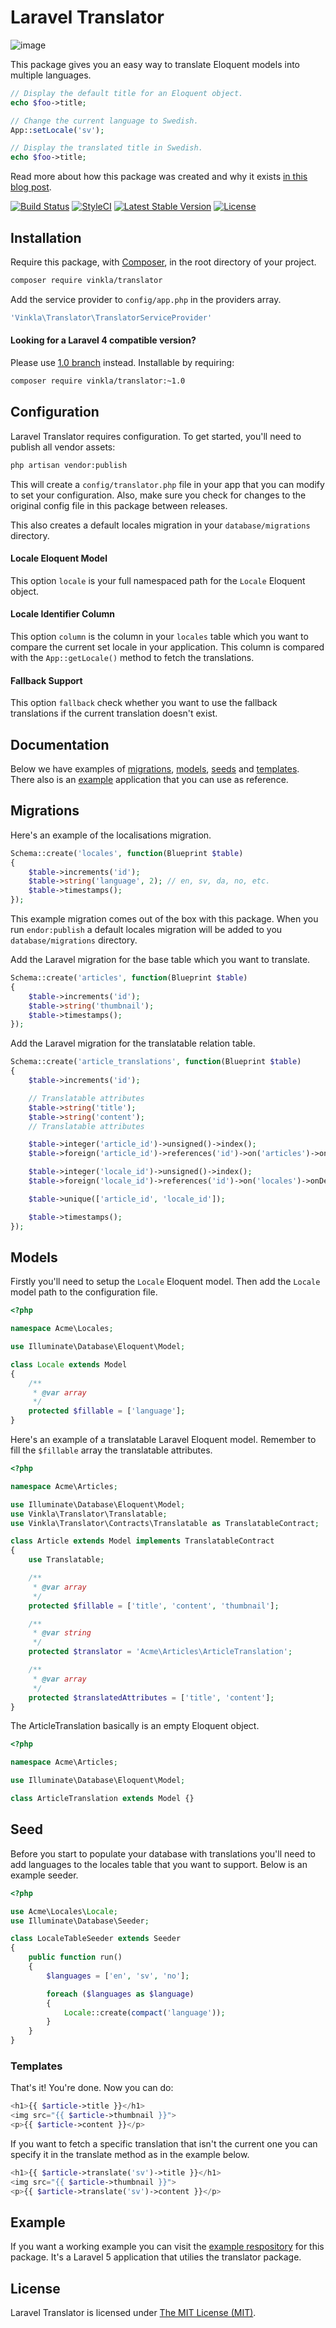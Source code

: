 Laravel Translator
==================

![image](https://raw.githubusercontent.com/vinkla/vinkla.github.io/master/images/laravel-translator.png)

This package gives you an easy way to translate Eloquent models into multiple languages.

```php
// Display the default title for an Eloquent object.
echo $foo->title;

// Change the current language to Swedish.
App::setLocale('sv');

// Display the translated title in Swedish.
echo $foo->title;
```
Read more about how this package was created and why it exists [in this blog post](http://vinkla.com/2014/11/laravel-translator/).

[![Build Status](https://img.shields.io/travis/vinkla/translator/master.svg?style=flat)](https://travis-ci.org/vinkla/translator)
[![StyleCI](https://styleci.io/repos/24419399/shield?style=flat)](https://styleci.io/repos/24419399)
[![Latest Stable Version](http://img.shields.io/packagist/v/vinkla/translator.svg?style=flat)](https://packagist.org/packages/vinkla/translator)
[![License](https://img.shields.io/packagist/l/vinkla/translator.svg?style=flat)](https://packagist.org/packages/vinkla/translator)

## Installation

Require this package, with [Composer](https://getcomposer.org/), in the root directory of your project.

```bash
composer require vinkla/translator
```

Add the service provider to `config/app.php` in the providers array.

```bash
'Vinkla\Translator\TranslatorServiceProvider'
```

#### Looking for a Laravel 4 compatible version?

Please use [1.0 branch](https://github.com/vinkla/translator/tree/1.0) instead. Installable by requiring:

```bash
composer require vinkla/translator:~1.0
```

## Configuration

Laravel Translator requires configuration. To get started, you'll need to publish all vendor assets:
```bash
php artisan vendor:publish
```

This will create a `config/translator.php` file in your app that you can modify to set your configuration. Also, make sure you check for changes to the original config file in this package between releases.

This also creates a default locales migration in your `database/migrations` directory.

#### Locale Eloquent Model
This option `locale` is your full namespaced path for the `Locale` Eloquent object.

#### Locale Identifier Column
This option `column` is the column in your `locales` table which you want to compare the current set locale in your application. This column is compared with the `App::getLocale()` method to fetch the translations.

#### Fallback Support
This option `fallback` check whether you want to use the fallback translations if the current translation doesn't exist.

## Documentation

Below we have examples of [migrations](#migrations), [models](#models), [seeds](#seeds) and [templates](#templates). There also is an [example](#example) application that you can use as reference.

## Migrations

Here's an example of the localisations migration.

```php
Schema::create('locales', function(Blueprint $table)
{
	$table->increments('id');
	$table->string('language', 2); // en, sv, da, no, etc.
	$table->timestamps();
});
```

This example migration comes out of the box with this package. When you run `endor:publish` a default locales migration will be added to you `database/migrations` directory.

Add the Laravel migration for the base table which you want to translate.

```php
Schema::create('articles', function(Blueprint $table)
{
	$table->increments('id');
	$table->string('thumbnail');
	$table->timestamps();
});
```

Add the Laravel migration for the translatable relation table.

```php
Schema::create('article_translations', function(Blueprint $table)
{
	$table->increments('id');

	// Translatable attributes
	$table->string('title');
	$table->string('content');
	// Translatable attributes

	$table->integer('article_id')->unsigned()->index();
	$table->foreign('article_id')->references('id')->on('articles')->onDelete('cascade');

	$table->integer('locale_id')->unsigned()->index();
	$table->foreign('locale_id')->references('id')->on('locales')->onDelete('cascade');

	$table->unique(['article_id', 'locale_id']);

	$table->timestamps();
});
```

## Models
Firstly you'll need to setup the `Locale` Eloquent model. Then add the `Locale` model path to the configuration file.

```php
<?php

namespace Acme\Locales;

use Illuminate\Database\Eloquent\Model;

class Locale extends Model
{
	/**
	 * @var array
	 */
	protected $fillable = ['language'];
}
```

Here's an example of a translatable Laravel Eloquent model. Remember to fill the `$fillable` array the translatable attributes.


```php
<?php

namespace Acme\Articles;

use Illuminate\Database\Eloquent\Model;
use Vinkla\Translator\Translatable;
use Vinkla\Translator\Contracts\Translatable as TranslatableContract;

class Article extends Model implements TranslatableContract
{
	use Translatable;

	/**
	 * @var array
	 */
	protected $fillable = ['title', 'content', 'thumbnail'];

	/**
	 * @var string
	 */
	protected $translator = 'Acme\Articles\ArticleTranslation';

	/**
	 * @var array
	 */
	protected $translatedAttributes = ['title', 'content'];
}
```

The ArticleTranslation basically is an empty Eloquent object.
```php
<?php

namespace Acme\Articles;

use Illuminate\Database\Eloquent\Model;

class ArticleTranslation extends Model {}
```

## Seed
Before you start to populate your database with translations you'll need to add languages to the locales table that you want to support. Below is an example seeder.

```php
<?php

use Acme\Locales\Locale;
use Illuminate\Database\Seeder;

class LocaleTableSeeder extends Seeder
{
	public function run()
	{
		$languages = ['en', 'sv', 'no'];

		foreach ($languages as $language)
		{
			Locale::create(compact('language'));
		}
	}
}
```

### Templates

That's it! You're done. Now you can do:
```php
<h1>{{ $article->title }}</h1>
<img src="{{ $article->thumbnail }}">
<p>{{ $article->content }}</p>
```

If you want to fetch a specific translation that isn't the current one you can specify it in the translate method as in the example below.
```php
<h1>{{ $article->translate('sv')->title }}</h1>
<img src="{{ $article->thumbnail }}">
<p>{{ $article->translate('sv')->content }}</p>
```

## Example
If you want a working example you can visit the [example respository](https://github.com/vinkla/translator-example) for this package. It's a Laravel 5 application that utilies the translator package.

## License

Laravel Translator is licensed under [The MIT License (MIT)](LICENSE).
